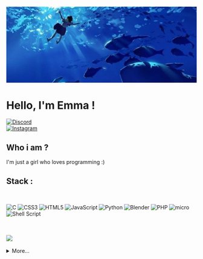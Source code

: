<p align = "center">
    <img src = img/seabanner.jpg />
</p>

<h1>Hello, I'm Emma !</h1>

[![Discord](https://img.shields.io/badge/Discord-%237289DA.svg?logo=discord&logoColor=white)](https://discord.gg/Limsel) <br> [![Instagram](https://img.shields.io/badge/Instagram-%23E4405F.svg?logo=Instagram&logoColor=white)](https://instagram.com/macaremmaa)
<h2> Who i am ?</h2>
  
I'm just a girl who loves programming :)

<h2> Stack :</h2>
<br> 

![C](https://img.shields.io/badge/c-%2300599C.svg?style=for-the-badge&logo=c&logoColor=white) ![CSS3](https://img.shields.io/badge/css3-%231572B6.svg?style=for-the-badge&logo=css3&logoColor=white) ![HTML5](https://img.shields.io/badge/html5-%23E34F26.svg?style=for-the-badge&logo=html5&logoColor=white) ![JavaScript](https://img.shields.io/badge/javascript-%23323330.svg?style=for-the-badge&logo=javascript&logoColor=%23F7DF1E) ![Python](https://img.shields.io/badge/python-3670A0?style=for-the-badge&logo=python&logoColor=ffdd54) ![Blender](https://img.shields.io/badge/blender-%23F5792A.svg?style=for-the-badge&logo=blender&logoColor=white) ![PHP](https://img.shields.io/badge/PHP-777BB4?style=for-the-badge&logo=php&logoColor=white) ![micro](https://img.shields.io/badge/micro:bit-00ED00?style=for-the-badge&logo=micro:bit&logoColor=white) ![Shell Script](https://img.shields.io/badge/shell_script-%23121011.svg?style=for-the-badge&logo=gnu-bash&logoColor=white)

<br><br>
![](https://github-readme-streak-stats.herokuapp.com/?user=EmmaFrx&theme=dark&hide_border=true)<br/>
<details>
  <summary>More...</summary>
   <img src='https://randommeme-five.vercel.app/' style="height: 400px;"/>
</details>

